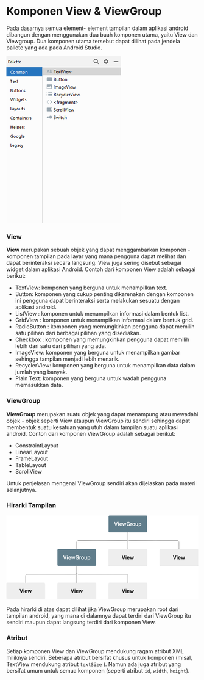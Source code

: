 # Komponen View & ViewGroup



Pada dasarnya semua element- element tampilan dalam aplikasi android dibangun dengan menggunakan dua buah komponen utama, yaitu View dan Viewgroup. Dua komponen utama tersebut dapat dilihat pada jendela pallete yang ada pada Android Studio.

![Pallete pada Android Studio](../.gitbook/assets/common.png)

### View

**View** merupakan sebuah objek yang dapat menggambarkan komponen - komponen tampilan pada layar yang mana pengguna dapat melihat dan dapat berinteraksi secara langsung. View juga sering disebut sebagai widget dalam aplikasi Android. Contoh dari komponen View adalah sebagai berikut:

* TextView: komponen yang berguna untuk menampilkan text.
* Button: komponen yang cukup penting dikarenakan dengan komponen ini pengguna dapat berinteraksi serta melakukan sesuatu dengan aplikasi android.
* ListView : komponen untuk menampilkan informasi dalam bentuk list.
* GridView : komponen untuk menampilkan informasi dalam bentuk grid.
* RadioButton : komponen yang memungkinkan pengguna dapat memilih satu pilihan dari berbagai pilihan yang disediakan.
* Checkbox : komponen yang memungkinkan pengguna dapat memilih lebih dari satu dari pilihan yang ada.
* ImageView: komponen yang berguna untuk menampilkan gambar sehingga tampilan menjadi lebih menarik.
* RecyclerView: komponen yang berguna untuk menampilkan data dalam jumlah yang banyak.
* Plain Text: komponen yang berguna untuk wadah pengguna memasukkan data.

### ViewGroup

**ViewGroup** merupakan suatu objek yang dapat menampung atau mewadahi objek - objek seperti View ataupun ViewGroup itu sendiri sehingga dapat membentuk suatu kesatuan yang utuh dalam tampilan suatu aplikasi android. Contoh dari komponen ViewGroup adalah sebagai berikut:

* ConstraintLayout
* LinearLayout
* FrameLayout
* TableLayout
* ScrollView

Untuk penjelasan mengenai ViewGroup sendiri akan dijelaskan pada materi selanjutnya.

### Hirarki Tampilan

![Hirarki Tampilan](../.gitbook/assets/hirarki.png)

Pada hirarki di atas dapat dilihat jika ViewGroup merupakan root dari tampilan android, yang mana di dalamnya dapat terdiri dari ViewGroup itu sendiri maupun dapat langsung terdiri dari komponen View.

### Atribut

Setiap komponen View dan ViewGroup mendukung ragam atribut XML miliknya sendiri. Beberapa atribut bersifat khusus untuk komponen \(misal, TextView mendukung atribut `textSize` \). Namun ada juga atribut yang bersifat umum untuk semua komponen \(seperti atribut `id`, `width`, `height`\). 



